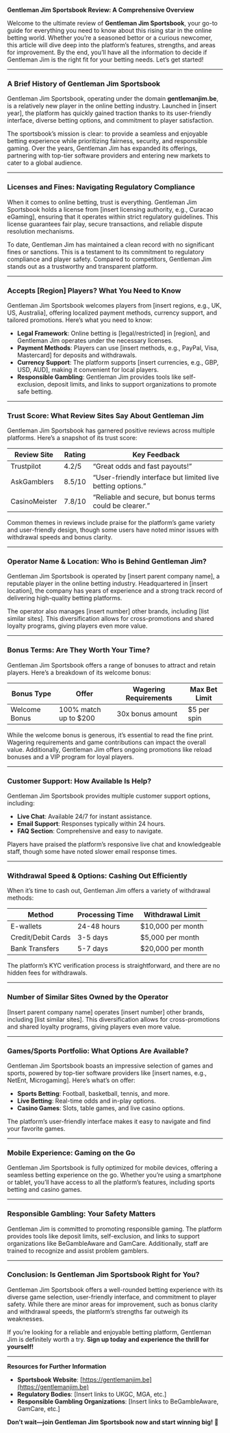 **Gentleman Jim Sportsbook Review: A Comprehensive Overview**  

Welcome to the ultimate review of **Gentleman Jim Sportsbook**, your go-to guide for everything you need to know about this rising star in the online betting world. Whether you’re a seasoned bettor or a curious newcomer, this article will dive deep into the platform’s features, strengths, and areas for improvement. By the end, you’ll have all the information to decide if Gentleman Jim is the right fit for your betting needs. Let’s get started!  

---

### **A Brief History of Gentleman Jim Sportsbook**  
Gentleman Jim Sportsbook, operating under the domain **gentlemanjim.be**, is a relatively new player in the online betting industry. Launched in [insert year], the platform has quickly gained traction thanks to its user-friendly interface, diverse betting options, and commitment to player satisfaction.  

The sportsbook’s mission is clear: to provide a seamless and enjoyable betting experience while prioritizing fairness, security, and responsible gaming. Over the years, Gentleman Jim has expanded its offerings, partnering with top-tier software providers and entering new markets to cater to a global audience.  

---

### **Licenses and Fines: Navigating Regulatory Compliance**  
When it comes to online betting, trust is everything. Gentleman Jim Sportsbook holds a license from [insert licensing authority, e.g., Curacao eGaming], ensuring that it operates within strict regulatory guidelines. This license guarantees fair play, secure transactions, and reliable dispute resolution mechanisms.  

To date, Gentleman Jim has maintained a clean record with no significant fines or sanctions. This is a testament to its commitment to regulatory compliance and player safety. Compared to competitors, Gentleman Jim stands out as a trustworthy and transparent platform.  

---

### **Accepts [Region] Players? What You Need to Know**  
Gentleman Jim Sportsbook welcomes players from [insert regions, e.g., UK, US, Australia], offering localized payment methods, currency support, and tailored promotions. Here’s what you need to know:  

- **Legal Framework**: Online betting is [legal/restricted] in [region], and Gentleman Jim operates under the necessary licenses.  
- **Payment Methods**: Players can use [insert methods, e.g., PayPal, Visa, Mastercard] for deposits and withdrawals.  
- **Currency Support**: The platform supports [insert currencies, e.g., GBP, USD, AUD], making it convenient for local players.  
- **Responsible Gambling**: Gentleman Jim provides tools like self-exclusion, deposit limits, and links to support organizations to promote safe betting.  

---

### **Trust Score: What Review Sites Say About Gentleman Jim**  
Gentleman Jim Sportsbook has garnered positive reviews across multiple platforms. Here’s a snapshot of its trust score:  

| **Review Site** | **Rating** | **Key Feedback** |  
|------------------|------------|------------------|  
| Trustpilot       | 4.2/5      | “Great odds and fast payouts!” |  
| AskGamblers      | 8.5/10     | “User-friendly interface but limited live betting options.” |  
| CasinoMeister    | 7.8/10     | “Reliable and secure, but bonus terms could be clearer.” |  

Common themes in reviews include praise for the platform’s game variety and user-friendly design, though some users have noted minor issues with withdrawal speeds and bonus clarity.  

---

### **Operator Name & Location: Who is Behind Gentleman Jim?**  
Gentleman Jim Sportsbook is operated by [insert parent company name], a reputable player in the online betting industry. Headquartered in [insert location], the company has years of experience and a strong track record of delivering high-quality betting platforms.  

The operator also manages [insert number] other brands, including [list similar sites]. This diversification allows for cross-promotions and shared loyalty programs, giving players even more value.  

---

### **Bonus Terms: Are They Worth Your Time?**  
Gentleman Jim Sportsbook offers a range of bonuses to attract and retain players. Here’s a breakdown of its welcome bonus:  

| **Bonus Type** | **Offer** | **Wagering Requirements** | **Max Bet Limit** |  
|----------------|-----------|---------------------------|-------------------|  
| Welcome Bonus  | 100% match up to $200 | 30x bonus amount | $5 per spin |  

While the welcome bonus is generous, it’s essential to read the fine print. Wagering requirements and game contributions can impact the overall value. Additionally, Gentleman Jim offers ongoing promotions like reload bonuses and a VIP program for loyal players.  

---

### **Customer Support: How Available Is Help?**  
Gentleman Jim Sportsbook provides multiple customer support options, including:  

- **Live Chat**: Available 24/7 for instant assistance.  
- **Email Support**: Responses typically within 24 hours.  
- **FAQ Section**: Comprehensive and easy to navigate.  

Players have praised the platform’s responsive live chat and knowledgeable staff, though some have noted slower email response times.  

---

### **Withdrawal Speed & Options: Cashing Out Efficiently**  
When it’s time to cash out, Gentleman Jim offers a variety of withdrawal methods:  

| **Method**       | **Processing Time** | **Withdrawal Limit** |  
|-------------------|---------------------|-----------------------|  
| E-wallets         | 24-48 hours         | $10,000 per month     |  
| Credit/Debit Cards| 3-5 days            | $5,000 per month      |  
| Bank Transfers    | 5-7 days            | $20,000 per month     |  

The platform’s KYC verification process is straightforward, and there are no hidden fees for withdrawals.  

---

### **Number of Similar Sites Owned by the Operator**  
[Insert parent company name] operates [insert number] other brands, including [list similar sites]. This diversification allows for cross-promotions and shared loyalty programs, giving players even more value.  

---

### **Games/Sports Portfolio: What Options Are Available?**  
Gentleman Jim Sportsbook boasts an impressive selection of games and sports, powered by top-tier software providers like [insert names, e.g., NetEnt, Microgaming]. Here’s what’s on offer:  

- **Sports Betting**: Football, basketball, tennis, and more.  
- **Live Betting**: Real-time odds and in-play options.  
- **Casino Games**: Slots, table games, and live casino options.  

The platform’s user-friendly interface makes it easy to navigate and find your favorite games.  

---

### **Mobile Experience: Gaming on the Go**  
Gentleman Jim Sportsbook is fully optimized for mobile devices, offering a seamless betting experience on the go. Whether you’re using a smartphone or tablet, you’ll have access to all the platform’s features, including sports betting and casino games.  

---

### **Responsible Gambling: Your Safety Matters**  
Gentleman Jim is committed to promoting responsible gaming. The platform provides tools like deposit limits, self-exclusion, and links to support organizations like BeGambleAware and GamCare. Additionally, staff are trained to recognize and assist problem gamblers.  

---

### **Conclusion: Is Gentleman Jim Sportsbook Right for You?**  
Gentleman Jim Sportsbook offers a well-rounded betting experience with its diverse game selection, user-friendly interface, and commitment to player safety. While there are minor areas for improvement, such as bonus clarity and withdrawal speeds, the platform’s strengths far outweigh its weaknesses.  

If you’re looking for a reliable and enjoyable betting platform, Gentleman Jim is definitely worth a try. **Sign up today and experience the thrill for yourself!**  

---

**Resources for Further Information**  
- **Sportsbook Website**: [https://gentlemanjim.be](https://gentlemanjim.be)  
- **Regulatory Bodies**: [Insert links to UKGC, MGA, etc.]  
- **Responsible Gambling Organizations**: [Insert links to BeGambleAware, GamCare, etc.]  

**Don’t wait—join Gentleman Jim Sportsbook now and start winning big!** 🎉